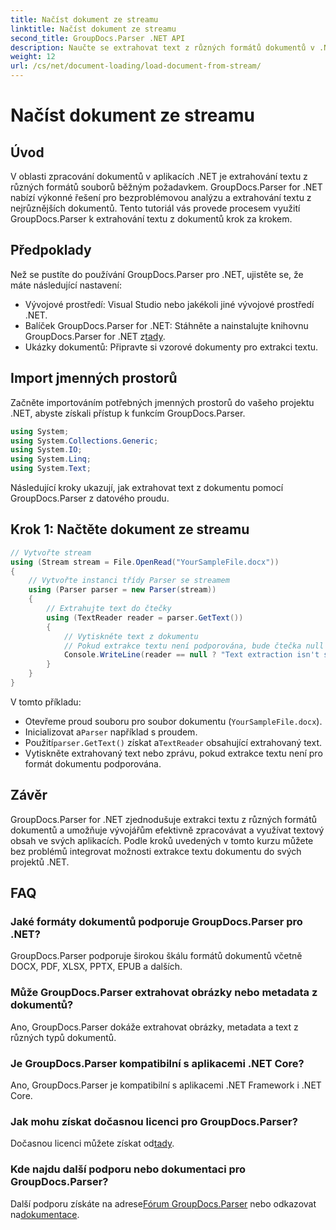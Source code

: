 ```yaml
---
title: Načíst dokument ze streamu
linktitle: Načíst dokument ze streamu
second_title: GroupDocs.Parser .NET API
description: Naučte se extrahovat text z různých formátů dokumentů v .NET pomocí GroupDocs.Parser. Podrobný průvodce s příklady kódu.
weight: 12
url: /cs/net/document-loading/load-document-from-stream/
---
```


# Načíst dokument ze streamu

## Úvod
V oblasti zpracování dokumentů v aplikacích .NET je extrahování textu z různých formátů souborů běžným požadavkem. GroupDocs.Parser for .NET nabízí výkonné řešení pro bezproblémovou analýzu a extrahování textu z nejrůznějších dokumentů. Tento tutoriál vás provede procesem využití GroupDocs.Parser k extrahování textu z dokumentů krok za krokem.
## Předpoklady
Než se pustíte do používání GroupDocs.Parser pro .NET, ujistěte se, že máte následující nastavení:
- Vývojové prostředí: Visual Studio nebo jakékoli jiné vývojové prostředí .NET.
-  Balíček GroupDocs.Parser for .NET: Stáhněte a nainstalujte knihovnu GroupDocs.Parser for .NET z[tady](https://releases.groupdocs.com/parser/net/).
- Ukázky dokumentů: Připravte si vzorové dokumenty pro extrakci textu.
## Import jmenných prostorů
Začněte importováním potřebných jmenných prostorů do vašeho projektu .NET, abyste získali přístup k funkcím GroupDocs.Parser.
```csharp
using System;
using System.Collections.Generic;
using System.IO;
using System.Linq;
using System.Text;
```

Následující kroky ukazují, jak extrahovat text z dokumentu pomocí GroupDocs.Parser z datového proudu.
## Krok 1: Načtěte dokument ze streamu
```csharp
// Vytvořte stream
using (Stream stream = File.OpenRead("YourSampleFile.docx"))
{
    // Vytvořte instanci třídy Parser se streamem
    using (Parser parser = new Parser(stream))
    {
        // Extrahujte text do čtečky
        using (TextReader reader = parser.GetText())
        {
            // Vytiskněte text z dokumentu
            // Pokud extrakce textu není podporována, bude čtečka null
            Console.WriteLine(reader == null ? "Text extraction isn't supported" : reader.ReadToEnd());
        }
    }
}
```
V tomto příkladu:
- Otevřeme proud souboru pro soubor dokumentu (`YourSampleFile.docx`).
-  Inicializovat a`Parser` například s proudem.
-  Použití`parser.GetText()` získat a`TextReader` obsahující extrahovaný text.
- Vytiskněte extrahovaný text nebo zprávu, pokud extrakce textu není pro formát dokumentu podporována.
## Závěr
GroupDocs.Parser for .NET zjednodušuje extrakci textu z různých formátů dokumentů a umožňuje vývojářům efektivně zpracovávat a využívat textový obsah ve svých aplikacích. Podle kroků uvedených v tomto kurzu můžete bez problémů integrovat možnosti extrakce textu dokumentu do svých projektů .NET.

## FAQ
### Jaké formáty dokumentů podporuje GroupDocs.Parser pro .NET?
GroupDocs.Parser podporuje širokou škálu formátů dokumentů včetně DOCX, PDF, XLSX, PPTX, EPUB a dalších.
### Může GroupDocs.Parser extrahovat obrázky nebo metadata z dokumentů?
Ano, GroupDocs.Parser dokáže extrahovat obrázky, metadata a text z různých typů dokumentů.
### Je GroupDocs.Parser kompatibilní s aplikacemi .NET Core?
Ano, GroupDocs.Parser je kompatibilní s aplikacemi .NET Framework i .NET Core.
### Jak mohu získat dočasnou licenci pro GroupDocs.Parser?
 Dočasnou licenci můžete získat od[tady](https://purchase.groupdocs.com/temporary-license/).
### Kde najdu další podporu nebo dokumentaci pro GroupDocs.Parser?
 Další podporu získáte na adrese[Fórum GroupDocs.Parser](https://forum.groupdocs.com/c/parser/17) nebo odkazovat na[dokumentace](https://tutorials.groupdocs.com/parser/net/).
